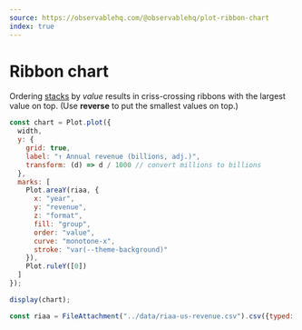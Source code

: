 ```yaml
---
source: https://observablehq.com/@observablehq/plot-ribbon-chart
index: true
---
```


# Ribbon chart

Ordering [stacks](https://observablehq.com/plot/transforms/stack) by _value_ results in criss-crossing ribbons with the largest value on top. (Use **reverse** to put the smallest values on top.)

```js echo
const chart = Plot.plot({
  width,
  y: {
    grid: true,
    label: "↑ Annual revenue (billions, adj.)",
    transform: (d) => d / 1000 // convert millions to billions
  },
  marks: [
    Plot.areaY(riaa, {
      x: "year",
      y: "revenue",
      z: "format",
      fill: "group",
      order: "value",
      curve: "monotone-x",
      stroke: "var(--theme-background)"
    }),
    Plot.ruleY([0])
  ]
});

display(chart);
```

```js echo
const riaa = FileAttachment("../data/riaa-us-revenue.csv").csv({typed: true});
```
